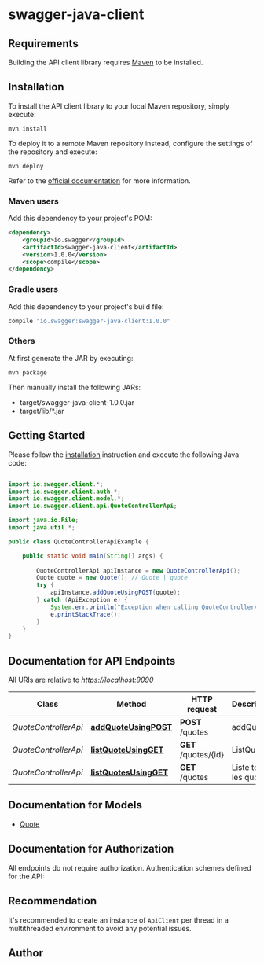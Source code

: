 # swagger-java-client

## Requirements

Building the API client library requires [Maven](https://maven.apache.org/) to be installed.

## Installation

To install the API client library to your local Maven repository, simply execute:

```shell
mvn install
```

To deploy it to a remote Maven repository instead, configure the settings of the repository and execute:

```shell
mvn deploy
```

Refer to the [official documentation](https://maven.apache.org/plugins/maven-deploy-plugin/usage.html) for more information.

### Maven users

Add this dependency to your project's POM:

```xml
<dependency>
    <groupId>io.swagger</groupId>
    <artifactId>swagger-java-client</artifactId>
    <version>1.0.0</version>
    <scope>compile</scope>
</dependency>
```

### Gradle users

Add this dependency to your project's build file:

```groovy
compile "io.swagger:swagger-java-client:1.0.0"
```

### Others

At first generate the JAR by executing:

    mvn package

Then manually install the following JARs:

* target/swagger-java-client-1.0.0.jar
* target/lib/*.jar

## Getting Started

Please follow the [installation](#installation) instruction and execute the following Java code:

```java

import io.swagger.client.*;
import io.swagger.client.auth.*;
import io.swagger.client.model.*;
import io.swagger.client.api.QuoteControllerApi;

import java.io.File;
import java.util.*;

public class QuoteControllerApiExample {

    public static void main(String[] args) {
        
        QuoteControllerApi apiInstance = new QuoteControllerApi();
        Quote quote = new Quote(); // Quote | quote
        try {
            apiInstance.addQuoteUsingPOST(quote);
        } catch (ApiException e) {
            System.err.println("Exception when calling QuoteControllerApi#addQuoteUsingPOST");
            e.printStackTrace();
        }
    }
}

```

## Documentation for API Endpoints

All URIs are relative to *https://localhost:9090*

Class | Method | HTTP request | Description
------------ | ------------- | ------------- | -------------
*QuoteControllerApi* | [**addQuoteUsingPOST**](docs/QuoteControllerApi.md#addQuoteUsingPOST) | **POST** /quotes | addQuote
*QuoteControllerApi* | [**listQuoteUsingGET**](docs/QuoteControllerApi.md#listQuoteUsingGET) | **GET** /quotes/{id} | ListQuote
*QuoteControllerApi* | [**listQuotesUsingGET**](docs/QuoteControllerApi.md#listQuotesUsingGET) | **GET** /quotes | Liste toutes les quotes


## Documentation for Models

 - [Quote](docs/Quote.md)


## Documentation for Authorization

All endpoints do not require authorization.
Authentication schemes defined for the API:

## Recommendation

It's recommended to create an instance of `ApiClient` per thread in a multithreaded environment to avoid any potential issues.

## Author



